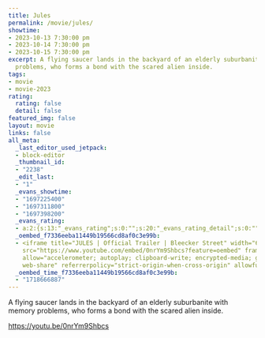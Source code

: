 ```yaml
---
title: Jules
permalink: /movie/jules/
showtime:
- 2023-10-13 7:30:00 pm
- 2023-10-14 7:30:00 pm
- 2023-10-15 7:30:00 pm
excerpt: A flying saucer lands in the backyard of an elderly suburbanite with memory
  problems, who forms a bond with the scared alien inside.
tags:
- movie
- movie-2023
rating:
  rating: false
  detail: false
featured_img: false
layout: movie
links: false
all_meta:
  _last_editor_used_jetpack:
  - block-editor
  _thumbnail_id:
  - "2238"
  _edit_last:
  - "1"
  _evans_showtime:
  - "1697225400"
  - "1697311800"
  - "1697398200"
  _evans_rating:
  - a:2:{s:13:"_evans_rating";s:0:"";s:20:"_evans_rating_detail";s:0:"";}
  _oembed_f7336eeba11449b19566cd8af0c3e99b:
  - <iframe title="JULES | Official Trailer | Bleecker Street" width="640" height="360"
    src="https://www.youtube.com/embed/0nrYm9Shbcs?feature=oembed" frameborder="0"
    allow="accelerometer; autoplay; clipboard-write; encrypted-media; gyroscope; picture-in-picture;
    web-share" referrerpolicy="strict-origin-when-cross-origin" allowfullscreen></iframe>
  _oembed_time_f7336eeba11449b19566cd8af0c3e99b:
  - "1718666887"
---
```


A flying saucer lands in the backyard of an elderly suburbanite with memory problems, who forms a bond with the scared alien inside.

https://youtu.be/0nrYm9Shbcs 